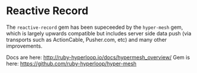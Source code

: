 # Reactive Record

The `reactive-record` gem has been supeceeded by the `hyper-mesh` gem, which is largely upwards compatible but includes server side data push (via transports such as ActionCable, Pusher.com, etc) and many other improvements.

Docs are here: http://ruby-hyperloop.io/docs/hypermesh_overview/ 
Gem is here: https://github.com/ruby-hyperloop/hyper-mesh
